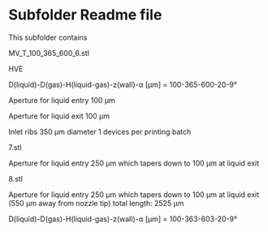 # Subfolder Readme file
This subfolder contains

MV_T_100_365_600_6.stl 

HVE

D(liquid)-D(gas)-H(liquid-gas)-z(wall)-α [µm]
= 100-365-600-20-9°

Aperture for liquid entry
100 µm

Aperture for liquid exit
100 µm

Inlet ribs 350 µm diameter
1 devices per printing batch

7.stl

Aperture for liquid entry
250 µm which tapers down to 100 µm at liquid exit

8.stl

Aperture for liquid entry
250 µm which tapers down to 100 µm at liquid exit (550 µm away from nozzle tip)
total length: 2525 µm

D(liquid)-D(gas)-H(liquid-gas)-z(wall)-α [µm]
= 100-363-603-20-9°